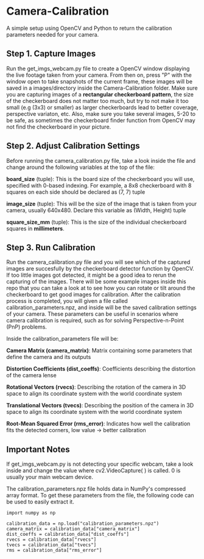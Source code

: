 # Camera-Calibration

A simple setup using OpenCV and Python to return the calibration parameters needed for your camera. 

## Step 1. Capture Images
Run the get_imgs_webcam.py file to create a OpenCV window displaying the live footage taken from your camera. From then on, press "P" with the window open to take snapshots of the current frame, these images will be saved in a images/directory inside the Camera-Calibration folder. Make sure you are capturing images of a **rectangular checkerboard pattern**, the size of the checkerboard does not matter too much, but try to not make it too small (e.g (3x3) or smaller) as larger checkerboards lead to better coverage, perspective variaton, etc. Also, make sure you take several images, 5-20 to be safe, as sometimes the checkerboard finder function from OpenCV may not find the checkerboard in your picture. 

## Step 2. Adjust Calibration Settings
Before running the camera_calibration.py file, take a look inside the file and change around the following variables at the top of the file:

**board_size** (tuple): This is the board size of the checkerboard you will use, specified with 0-based indexing. For example, a 8x8 checkerboard with 8 squares on each side should be declared as (7, 7) tuple

**image_size** (tuple): This will be the size of the image that is taken from your camera, usually 640x480. Declare this variable as (Width, Height) tuple

**square_size_mm** (tuple): This is the size of the individual checkerboard squares in **millimeters**.

## Step 3. Run Calibration

Run the camera_calibration.py file and you will see which of the captured images are succesfully by the checkerboard detector function by OpenCV. If too little images got detected, it might be a good idea to rerun the capturing of the images. There will be some example images inside this repo that you can take a look at to see how you can rotate or tilt around the checkerboard to get good images for calibration. After the calibration process is completed, you will given a file called calibration_parameters.npz, and inside will be the saved calibration settings of your camera. These parameters can be useful in scenarios where camera calibration is required, such as for solving Perspective-n-Point (PnP) problems.

Inside the calibration_parameters file will be:

**Camera Matrix (camera_matrix)**: Matrix containing some parameters that define the camera and its outputs

**Distortion Coefficients (dist_coeffs)**: Coefficients describing the distortion of the camera lense

**Rotational Vectors (rvecs)**: Describing the rotation of the camera in 3D space to align its coordinate system with the world coordinate system

**Translational Vectors (tvecs)**: Describing the position of the camera in 3D space to align its coordinate system with the world coordinate system

**Root-Mean Squared Error (rms_error)**: Indicates how well the calibration fits the detected corners, low value -> better calibration

## Important Notes
If get_imgs_webcam.py is not detecting your specific webcam, take a look inside and change the value where cv2.VideoCapture( ) is called. 0 is usually your main webcam device.

The calibration_parameters.npz file holds data in NumPy's compressed array format. To get these parameters from the file, the following code can be used to easily extract it.

```
import numpy as np

calibration_data = np.load("calibration_parameters.npz")
camera_matrix = calibration_data["camera_matrix"]
dist_coeffs = calibration_data["dist_coeffs"]
rvecs = calibration_data["rvecs"]
tvecs = calibration_data["tvecs"]
rms = calibration_data["rms_error"]
```
